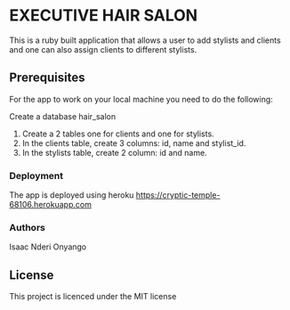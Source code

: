 # EXECUTIVE HAIR SALON

This is a ruby built application that allows a user to add stylists and clients and one can also assign clients to different stylists.

## Prerequisites

For the app to work on your local machine you need to do the following:

Create a database hair_salon 
1. Create a 2 tables one for clients and one for stylists.
2. In the clients table, create 3 columns: id, name and stylist_id.
3. In the stylists table, create 2 column: id and name.

### Deployment

The app is deployed using heroku https://cryptic-temple-68106.herokuapp.com

### Authors

Isaac Nderi Onyango

## License

This project is licenced under the MIT license

